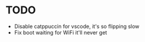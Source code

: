 # TODO

* Disable catppuccin for vscode, it's so flipping slow
* Fix boot waiting for WiFi it'll never get
